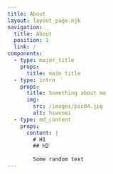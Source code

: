 ```yaml
---
title: About
layout: layout_page.njk
navigation:
  title: About
  position: 1
  link: /
components:
  - type: major_title
    props:
      title: main title
  - type: intro
    props:
      title: Something about me
      img:
        src: /images/pic04.jpg
        alt: hswvoei
  - type: md_content
    props:
      content: |
        # H1
        ## H2
        
        Some random text
---
```

